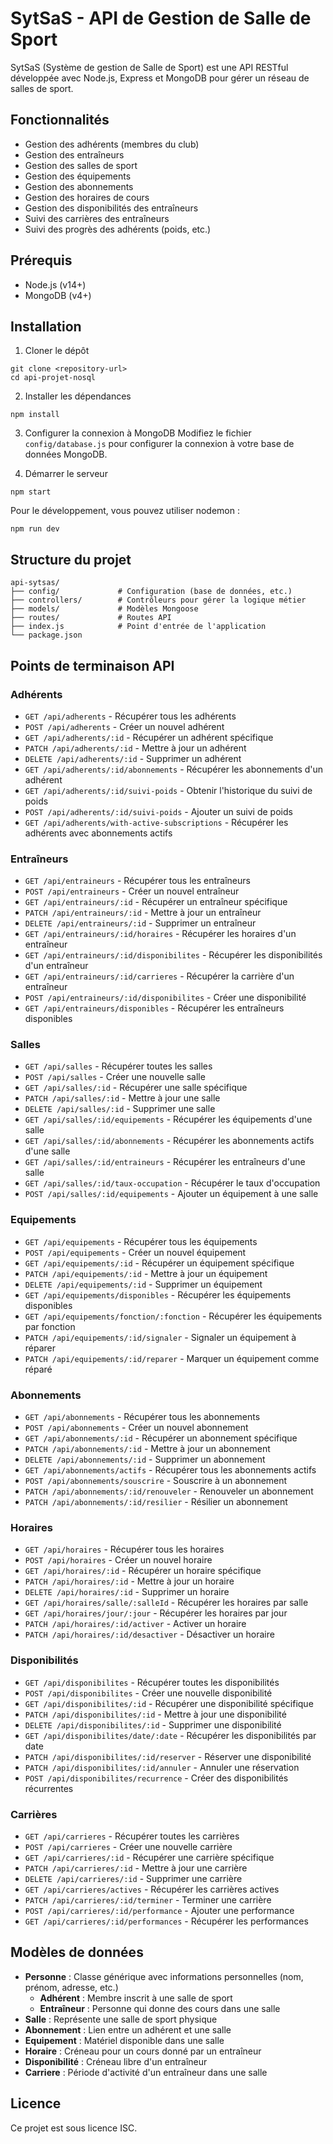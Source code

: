 # SytSaS - API de Gestion de Salle de Sport

SytSaS (Système de gestion de Salle de Sport) est une API RESTful développée avec Node.js, Express et MongoDB pour gérer un réseau de salles de sport.

## Fonctionnalités

- Gestion des adhérents (membres du club)
- Gestion des entraîneurs
- Gestion des salles de sport
- Gestion des équipements
- Gestion des abonnements
- Gestion des horaires de cours
- Gestion des disponibilités des entraîneurs
- Suivi des carrières des entraîneurs
- Suivi des progrès des adhérents (poids, etc.)

## Prérequis

- Node.js (v14+)
- MongoDB (v4+)

## Installation

1. Cloner le dépôt
```
git clone <repository-url>
cd api-projet-nosql
```

2. Installer les dépendances
```
npm install
```

3. Configurer la connexion à MongoDB
Modifiez le fichier `config/database.js` pour configurer la connexion à votre base de données MongoDB.

4. Démarrer le serveur
```
npm start
```

Pour le développement, vous pouvez utiliser nodemon :
```
npm run dev
```

## Structure du projet

```
api-sytsas/
├── config/             # Configuration (base de données, etc.)
├── controllers/        # Contrôleurs pour gérer la logique métier
├── models/             # Modèles Mongoose
├── routes/             # Routes API
├── index.js            # Point d'entrée de l'application
└── package.json
```

## Points de terminaison API

### Adhérents

- `GET /api/adherents` - Récupérer tous les adhérents
- `POST /api/adherents` - Créer un nouvel adhérent
- `GET /api/adherents/:id` - Récupérer un adhérent spécifique
- `PATCH /api/adherents/:id` - Mettre à jour un adhérent
- `DELETE /api/adherents/:id` - Supprimer un adhérent
- `GET /api/adherents/:id/abonnements` - Récupérer les abonnements d'un adhérent
- `GET /api/adherents/:id/suivi-poids` - Obtenir l'historique du suivi de poids
- `POST /api/adherents/:id/suivi-poids` - Ajouter un suivi de poids
- `GET /api/adherents/with-active-subscriptions` - Récupérer les adhérents avec abonnements actifs

### Entraîneurs

- `GET /api/entraineurs` - Récupérer tous les entraîneurs
- `POST /api/entraineurs` - Créer un nouvel entraîneur
- `GET /api/entraineurs/:id` - Récupérer un entraîneur spécifique
- `PATCH /api/entraineurs/:id` - Mettre à jour un entraîneur
- `DELETE /api/entraineurs/:id` - Supprimer un entraîneur
- `GET /api/entraineurs/:id/horaires` - Récupérer les horaires d'un entraîneur
- `GET /api/entraineurs/:id/disponibilites` - Récupérer les disponibilités d'un entraîneur
- `GET /api/entraineurs/:id/carrieres` - Récupérer la carrière d'un entraîneur
- `POST /api/entraineurs/:id/disponibilites` - Créer une disponibilité
- `GET /api/entraineurs/disponibles` - Récupérer les entraîneurs disponibles

### Salles

- `GET /api/salles` - Récupérer toutes les salles
- `POST /api/salles` - Créer une nouvelle salle
- `GET /api/salles/:id` - Récupérer une salle spécifique
- `PATCH /api/salles/:id` - Mettre à jour une salle
- `DELETE /api/salles/:id` - Supprimer une salle
- `GET /api/salles/:id/equipements` - Récupérer les équipements d'une salle
- `GET /api/salles/:id/abonnements` - Récupérer les abonnements actifs d'une salle
- `GET /api/salles/:id/entraineurs` - Récupérer les entraîneurs d'une salle
- `GET /api/salles/:id/taux-occupation` - Récupérer le taux d'occupation
- `POST /api/salles/:id/equipements` - Ajouter un équipement à une salle

### Equipements

- `GET /api/equipements` - Récupérer tous les équipements
- `POST /api/equipements` - Créer un nouvel équipement
- `GET /api/equipements/:id` - Récupérer un équipement spécifique
- `PATCH /api/equipements/:id` - Mettre à jour un équipement
- `DELETE /api/equipements/:id` - Supprimer un équipement
- `GET /api/equipements/disponibles` - Récupérer les équipements disponibles
- `GET /api/equipements/fonction/:fonction` - Récupérer les équipements par fonction
- `PATCH /api/equipements/:id/signaler` - Signaler un équipement à réparer
- `PATCH /api/equipements/:id/reparer` - Marquer un équipement comme réparé

### Abonnements

- `GET /api/abonnements` - Récupérer tous les abonnements
- `POST /api/abonnements` - Créer un nouvel abonnement
- `GET /api/abonnements/:id` - Récupérer un abonnement spécifique
- `PATCH /api/abonnements/:id` - Mettre à jour un abonnement
- `DELETE /api/abonnements/:id` - Supprimer un abonnement
- `GET /api/abonnements/actifs` - Récupérer tous les abonnements actifs
- `POST /api/abonnements/souscrire` - Souscrire à un abonnement
- `PATCH /api/abonnements/:id/renouveler` - Renouveler un abonnement
- `PATCH /api/abonnements/:id/resilier` - Résilier un abonnement

### Horaires

- `GET /api/horaires` - Récupérer tous les horaires
- `POST /api/horaires` - Créer un nouvel horaire
- `GET /api/horaires/:id` - Récupérer un horaire spécifique
- `PATCH /api/horaires/:id` - Mettre à jour un horaire
- `DELETE /api/horaires/:id` - Supprimer un horaire
- `GET /api/horaires/salle/:salleId` - Récupérer les horaires par salle
- `GET /api/horaires/jour/:jour` - Récupérer les horaires par jour
- `PATCH /api/horaires/:id/activer` - Activer un horaire
- `PATCH /api/horaires/:id/desactiver` - Désactiver un horaire

### Disponibilités

- `GET /api/disponibilites` - Récupérer toutes les disponibilités
- `POST /api/disponibilites` - Créer une nouvelle disponibilité
- `GET /api/disponibilites/:id` - Récupérer une disponibilité spécifique
- `PATCH /api/disponibilites/:id` - Mettre à jour une disponibilité
- `DELETE /api/disponibilites/:id` - Supprimer une disponibilité
- `GET /api/disponibilites/date/:date` - Récupérer les disponibilités par date
- `PATCH /api/disponibilites/:id/reserver` - Réserver une disponibilité
- `PATCH /api/disponibilites/:id/annuler` - Annuler une réservation
- `POST /api/disponibilites/recurrence` - Créer des disponibilités récurrentes

### Carrières

- `GET /api/carrieres` - Récupérer toutes les carrières
- `POST /api/carrieres` - Créer une nouvelle carrière
- `GET /api/carrieres/:id` - Récupérer une carrière spécifique
- `PATCH /api/carrieres/:id` - Mettre à jour une carrière
- `DELETE /api/carrieres/:id` - Supprimer une carrière
- `GET /api/carrieres/actives` - Récupérer les carrières actives
- `PATCH /api/carrieres/:id/terminer` - Terminer une carrière
- `POST /api/carrieres/:id/performance` - Ajouter une performance
- `GET /api/carrieres/:id/performances` - Récupérer les performances

## Modèles de données

- **Personne** : Classe générique avec informations personnelles (nom, prénom, adresse, etc.)
  - **Adhérent** : Membre inscrit à une salle de sport
  - **Entraîneur** : Personne qui donne des cours dans une salle
- **Salle** : Représente une salle de sport physique
- **Abonnement** : Lien entre un adhérent et une salle
- **Equipement** : Matériel disponible dans une salle
- **Horaire** : Créneau pour un cours donné par un entraîneur
- **Disponibilité** : Créneau libre d'un entraîneur
- **Carriere** : Période d'activité d'un entraîneur dans une salle

## Licence

Ce projet est sous licence ISC.
